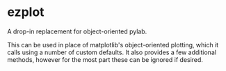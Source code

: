 # ezplot

A drop-in replacement for object-oriented pylab.

This can be used in place of matplotlib's object-oriented plotting, which it
calls using a number of custom defaults. It also provides a few additional
methods, however for the most part these can be ignored if desired.

